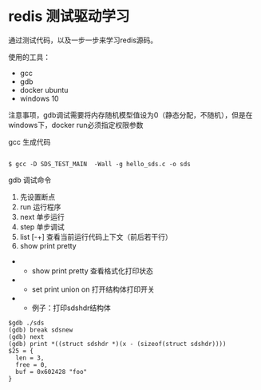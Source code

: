 # redis 测试驱动学习

通过测试代码，以及一步一步来学习redis源码。

使用的工具：

- gcc
- gdb
- docker ubuntu
- windows 10

注意事项，gdb调试需要将内存随机模型值设为0（静态分配，不随机），但是在windows下，docker run必须指定权限参数

gcc 生成代码

```

$ gcc -D SDS_TEST_MAIN  -Wall -g hello_sds.c -o sds

```

gdb 调试命令

1. 先设置断点
2. run 运行程序
3. next 单步运行
4. step 单步调试
5. list [-+] 查看当前运行代码上下文（前后若干行）
6. show print pretty
  - - show print pretty 查看格式化打印状态
  - - set print union on 打开结构体打印开关
  - - 例子：打印sdshdr结构体 

```
$gdb ./sds
(gdb) break sdsnew
(gdb) next
(gdb) print *((struct sdshdr *)(x - (sizeof(struct sdshdr))))
$25 = {
  len = 3,
  free = 0,
  buf = 0x602428 "foo"
}
```